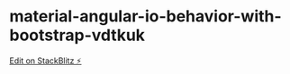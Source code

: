 # material-angular-io-behavior-with-bootstrap-vdtkuk

[Edit on StackBlitz ⚡️](https://stackblitz.com/edit/material-angular-io-behavior-with-bootstrap-vdtkuk)